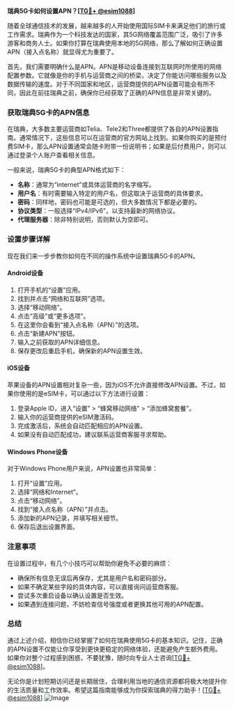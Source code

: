 **瑞典5G卡如何设置APN？[[TG💪+ @esim1088](https://t.me/s/esim1088)]**

随着全球通信技术的发展，越来越多的人开始使用国际SIM卡来满足他们的旅行或工作需求。瑞典作为一个科技发达的国家，其5G网络覆盖范围广泛，吸引了许多游客和商务人士。如果你打算在瑞典使用本地的5G网络，那么了解如何正确设置APN（接入点名称）就显得尤为重要了。

首先，我们需要明确什么是APN。APN是移动设备连接到互联网时所使用的网络配置参数。它就像是你的手机与运营商之间的桥梁，决定了你能访问哪些服务以及数据传输的速度。对于不同国家和地区，运营商提供的APN设置可能会有所不同，因此在前往瑞典之前，确保你已经获取了正确的APN信息是非常关键的。

### 获取瑞典5G卡的APN信息

在瑞典，大多数主要运营商如Telia、Tele2和Three都提供了各自的APN设置指南。通常情况下，这些信息可以在运营商的官方网站上找到。如果你购买的是预付费SIM卡，那么APN设置通常会随卡附带一份说明书；如果是后付费用户，则可以通过登录个人账户查看相关信息。

一般来说，瑞典5G卡的典型APN格式如下：

- **名称**：通常为“internet”或具体运营商的名字缩写。
- **用户名**：有时需要输入特定的用户名，但这取决于运营商的具体要求。
- **密码**：同样地，密码也可能是可选的，但大多数情况下都是必要的。
- **协议类型**：一般选择“IPv4/IPv6”，以支持最新的网络协议。
- **代理服务器**：除非特别说明，否则默认为空即可。

### 设置步骤详解

现在我们来一步步教你如何在不同的操作系统中设置瑞典5G卡的APN。

#### Android设备

1. 打开手机的“设置”应用。
2. 找到并点击“网络和互联网”选项。
3. 选择“移动网络”。
4. 点击“高级”或“更多选项”。
5. 在这里你会看到“接入点名称（APN）”的选项。
6. 点击“新建APN”按钮。
7. 输入之前获取的APN详细信息。
8. 保存更改后重启手机，确保新的APN设置生效。

#### iOS设备

苹果设备的APN设置相对复杂一些，因为iOS不允许直接修改APN设置。不过，如果你使用的是eSIM卡，可以通过以下方法进行设置：

1. 登录Apple ID，进入“设置” > “蜂窝移动网络” > “添加蜂窝套餐”。
2. 输入你的运营商提供的eSIM激活码。
3. 完成激活后，系统会自动匹配相应的APN设置。
4. 如果没有自动匹配成功，建议联系运营商客服寻求帮助。

#### Windows Phone设备

对于Windows Phone用户来说，APN设置也非常简单：

1. 打开“设置”应用。
2. 选择“网络和Internet”。
3. 点击“移动网络”。
4. 找到“接入点名称（APN）”并点击。
5. 添加新的APN记录，并填写相关细节。
6. 保存后退出设置界面。

### 注意事项

在设置过程中，有几个小技巧可以帮助你避免不必要的麻烦：

- 确保所有信息无误后再保存，尤其是用户名和密码部分。
- 如果不确定某些字段的具体内容，可以直接询问运营商客服。
- 尝试多次重启设备以确认设置是否生效。
- 如果遇到连接问题，不妨检查信号强度或者更换其他可用的APN配置。

### 总结

通过上述介绍，相信你已经掌握了如何在瑞典使用5G卡的基本知识。记住，正确的APN设置不仅能让你享受到更快更稳定的网络体验，还能避免产生额外费用。如果你对整个过程感到困惑，不要犹豫，随时向专业人士咨询[[TG💪+ @esim1088](https://t.me/s/esim1088)]。

无论你是计划短期访问还是长期居住，合理利用当地的通信资源都将极大地提升你的生活质量和工作效率。希望这篇指南能够成为你探索瑞典的得力助手！[[TG💪+ @esim1088](https://t.me/s/esim1088)] ![Image](https://i.postimg.cc/4NQfJmqS/Snipaste-2025-05-13-00-14-12.png)